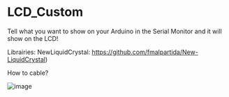# LCD_Custom

Tell what you want to show on your Arduino in the Serial Monitor and it will show on the LCD!

Librairies:
NewLiquidCrystal: https://github.com/fmalpartida/New-LiquidCrystal)

How to cable?

![image](https://user-images.githubusercontent.com/82216890/218256676-810a27a4-c1de-4a6a-9678-c58cefa945b9.png)
